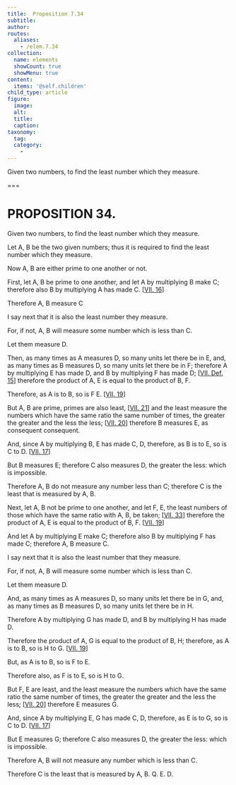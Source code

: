 ```yaml
---
title:  Proposition 7.34
subtitle: 
author:
routes:
  aliases:
    - /elem.7.34
collection:
  name: elements
  showCount: true
  showMenu: true
content:
  items: '@self.children'
child_type: article
figure:
  image:
  alt:
  title:
  caption:
taxonomy:
  tag:
  category:
    - 
---
```


<p>
       <hi rend="ital">Given two numbers, to find the least number which they measure.</hi>
      </p>

===

<h1>PROPOSITION 34.</h1>
<p>
       <span class="ital">Given two numbers, to find the least number which they measure.</span>
      </p>

<p>Let <span class="ital">A</span>, <span class="ital">B</span> be the two given numbers; thus it is required to find the least number which they measure. </p>

<p>Now <span class="ital">A</span>, <span class="ital">B</span> are either prime to one another or not. 
      </p>

<p>First, let <span class="ital">A</span>, <span class="ital">B</span> be prime to one another, and let <span class="ital">A</span> by multiplying <span class="ital">B</span> make <span class="ital">C</span>; therefore also <span class="ital">B</span> by multiplying <span class="ital">A</span> has made <span class="ital">C</span>. [<a href="/elem.7.16">VII. 16</a>] </p>

<p>Therefore <span class="ital">A</span>, <span class="ital">B</span> measure <span class="ital">C</span>
      </p>

<p>I say next that it is also the least number they measure. </p>

<p>For, if not, <span class="ital">A</span>, <span class="ital">B</span> will measure some number which is less than <span class="ital">C</span>. </p>

<p>Let them measure <span class="ital">D</span>. </p>

<p>Then, as many times as <span class="ital">A</span> measures <span class="ital">D</span>, so many units let there be in <span class="ital">E</span>, and, as many times as <span class="ital">B</span> measures <span class="ital">D</span>, so many units let there be in <span class="ital">F</span>; therefore <span class="ital">A</span> by multiplying <span class="ital">E</span> has made <span class="ital">D</span>, and <span class="ital">B</span> by multiplying <span class="ital">F</span> has made <span class="ital">D</span>; [<a href="/elem.7.def.15">VII. Def. 15</a>] therefore the product of <span class="ital">A</span>, <span class="ital">E</span> is equal to the product of <span class="ital">B</span>, <span class="ital">F</span>. </p>

<p>Therefore, as <span class="ital">A</span> is to <span class="ital">B</span>, so is <span class="ital">F</span>
       <span class="ital">E</span>. [<a href="/elem.7.19">VII. 19</a>] </p>

<p>But <span class="ital">A</span>, <span class="ital">B</span> are prime, primes are also least, [<a href="/elem.7.21">VII. 21</a>] and the least measure the numbers which have the same ratio the same number of times, the greater the greater and the less the less; [<a href="/elem.7.20">VII. 20</a>] therefore <span class="ital">B</span> measures <span class="ital">E</span>, as consequent consequent. </p>

<p>And, since <span class="ital">A</span> by multiplying <span class="ital">B</span>, <span class="ital">E</span> has made <span class="ital">C</span>, <span class="ital">D</span>, therefore, as <span class="ital">B</span> is to <span class="ital">E</span>, so is <span class="ital">C</span> to <span class="ital">D</span>. [<a href="/elem.7.17">VII. 17</a>] </p>

<p>But <span class="ital">B</span> measures <span class="ital">E</span>; therefore <span class="ital">C</span> also measures <span class="ital">D</span>, the greater the less: which is impossible. <pb n="337"/></p>

<p>Therefore <span class="ital">A</span>, <span class="ital">B</span> do not measure any number less than <span class="ital">C</span>; therefore <span class="ital">C</span> is the least that is measured by <span class="ital">A</span>, <span class="ital">B</span>. </p>

<p>Next, let <span class="ital">A</span>, <span class="ital">B</span> not be prime to one another, and let <span class="ital">F</span>, <span class="ital">E</span>, the least numbers of those which have the same ratio with <span class="ital">A</span>, <span class="ital">B</span>, be taken; [<a href="/elem.7.33">VII. 33</a>] therefore the product of <span class="ital">A</span>, <span class="ital">E</span> is equal to the product of <span class="ital">B</span>, <span class="ital">F</span>. [<a href="/elem.7.19">VII. 19</a>] </p>

<p>And let <span class="ital">A</span> by multiplying <span class="ital">E</span> make <span class="ital">C</span>; therefore also <span class="ital">B</span> by multiplying <span class="ital">F</span> has made <span class="ital">C</span>; therefore <span class="ital">A</span>, <span class="ital">B</span> measure <span class="ital">C</span>. 
      </p>

<p>I say next that it is also the least number that they measure. </p>

<p>For, if not, <span class="ital">A</span>, <span class="ital">B</span> will measure some number which is less than <span class="ital">C</span>. </p>

<p>Let them measure <span class="ital">D</span>. </p>

<p>And, as many times as <span class="ital">A</span> measures <span class="ital">D</span>, so many units let there be in <span class="ital">G</span>, and, as many times as <span class="ital">B</span> measures <span class="ital">D</span>, so many units let there be in <span class="ital">H</span>. </p>

<p>Therefore <span class="ital">A</span> by multiplying <span class="ital">G</span> has made <span class="ital">D</span>, and <span class="ital">B</span> by multiplying <span class="ital">H</span> has made <span class="ital">D</span>. </p>

<p>Therefore the product of <span class="ital">A</span>, <span class="ital">G</span> is equal to the product of <span class="ital">B</span>, <span class="ital">H</span>; therefore, as <span class="ital">A</span> is to <span class="ital">B</span>, so is <span class="ital">H</span> to <span class="ital">G</span>. [<a href="/elem.7.19">VII. 19</a>] </p>

<p>But, as <span class="ital">A</span> is to <span class="ital">B</span>, so is <span class="ital">F</span> to <span class="ital">E</span>. </p>

<p>Therefore also, as <span class="ital">F</span> is to <span class="ital">E</span>, so is <span class="ital">H</span> to <span class="ital">G</span>. </p>

<p>But <span class="ital">F</span>, <span class="ital">E</span> are least, and the least measure the numbers which have the same ratio the same number of times, the greater the greater and the less the less; [<a href="/elem.7.20">VII. 20</a>] therefore <span class="ital">E</span> measures <span class="ital">G</span>. </p>

<p>And, since <span class="ital">A</span> by multiplying <span class="ital">E</span>, <span class="ital">G</span> has made <span class="ital">C</span>, <span class="ital">D</span>, therefore, as <span class="ital">E</span> is to <span class="ital">G</span>, so is <span class="ital">C</span> to <span class="ital">D</span>. [<a href="/elem.7.17">VII. 17</a>] </p>

<p>But <span class="ital">E</span> measures <span class="ital">G</span>; therefore <span class="ital">C</span> also measures <span class="ital">D</span>, the greater the less: which is impossible. <pb n="338"/></p>

<p>Therefore <span class="ital">A</span>, <span class="ital">B</span> will not measure any number which is less than <span class="ital">C</span>. </p>

<p>Therefore <span class="ital">C</span> is the least that is measured by <span class="ital">A</span>, <span class="ital">B</span>. Q. E. D.</p>
